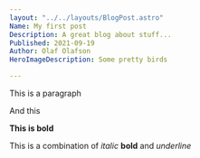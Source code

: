 ```yaml
---
layout: "../../layouts/BlogPost.astro"
Name: My first post
Description: A great blog about stuff...
Published: 2021-09-19
Author: Olaf Olafson
HeroImageDescription: Some pretty birds

---
```


This is a paragraph 

And this 

**This is bold** 

This is a combination of *italic* **bold**  and  *underline* 
